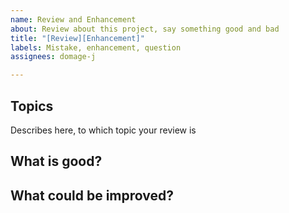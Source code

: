 ```yaml
---
name: Review and Enhancement
about: Review about this project, say something good and bad
title: "[Review][Enhancement]"
labels: Mistake, enhancement, question
assignees: domage-j

---
```


## Topics
Describes here, to which topic your review is

## What is good?

## What could be improved?
